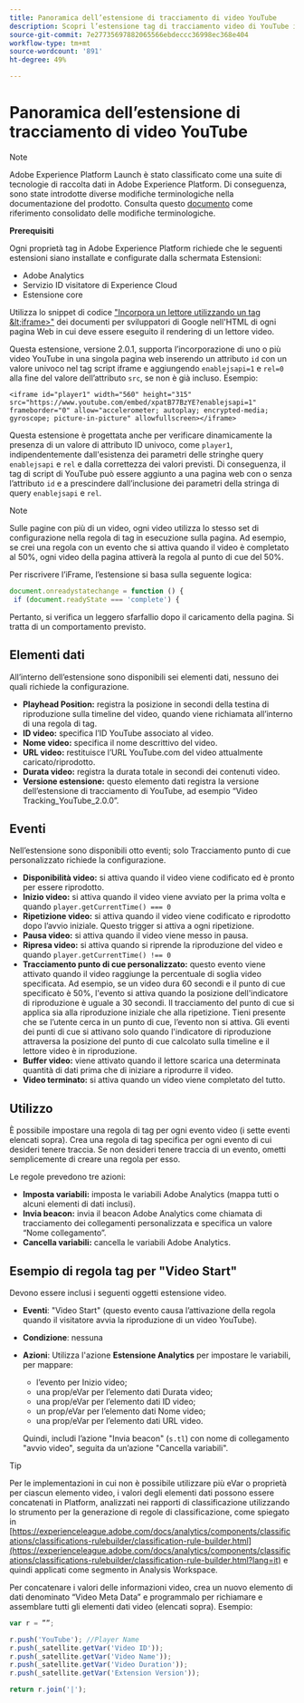 ```yaml
---
title: Panoramica dell’estensione di tracciamento di video YouTube
description: Scopri l’estensione tag di tracciamento video di YouTube in Adobe Experience Platform.
source-git-commit: 7e27735697882065566ebdeccc36998ec368e404
workflow-type: tm+mt
source-wordcount: '891'
ht-degree: 49%

---
```


# Panoramica dell’estensione di tracciamento di video YouTube

>[!NOTE]
>
>Adobe Experience Platform Launch è stato classificato come una suite di tecnologie di raccolta dati in Adobe Experience Platform. Di conseguenza, sono state introdotte diverse modifiche terminologiche nella documentazione del prodotto. Consulta questo [documento](../../../term-updates.md) come riferimento consolidato delle modifiche terminologiche.

**Prerequisiti**

Ogni proprietà tag in Adobe Experience Platform richiede che le seguenti estensioni siano installate e configurate dalla schermata Estensioni:

* Adobe Analytics
* Servizio ID visitatore di Experience Cloud
* Estensione core

Utilizza lo snippet di codice [&quot;Incorpora un lettore utilizzando un tag \&lt;iframe\>&quot;](https://developers.google.com/youtube/player_parameters#Manual_IFrame_Embeds) dei documenti per sviluppatori di Google nell&#39;HTML di ogni pagina Web in cui deve essere eseguito il rendering di un lettore video.

Questa estensione, versione 2.0.1, supporta l’incorporazione di uno o più video YouTube in una singola pagina web inserendo un attributo `id` con un valore univoco nel tag script iframe e aggiungendo `enablejsapi=1` e `rel=0` alla fine del valore dell’attributo `src`, se non è già incluso. Esempio:

`<iframe id="player1" width="560" height="315" src="https://www.youtube.com/embed/xpatB77BzYE?enablejsapi=1" frameborder="0" allow="accelerometer; autoplay; encrypted-media; gyroscope; picture-in-picture" allowfullscreen></iframe>`

Questa estensione è progettata anche per verificare dinamicamente la presenza di un valore di attributo ID univoco, come `player1`, indipendentemente dall&#39;esistenza dei parametri delle stringhe query `enablejsapi` e `rel` e dalla correttezza dei valori previsti. Di conseguenza, il tag di script di YouTube può essere aggiunto a una pagina web con o senza l’attributo `id` e a prescindere dall’inclusione dei parametri della stringa di query `enablejsapi` e `rel`.

>[!NOTE]
>
>Sulle pagine con più di un video, ogni video utilizza lo stesso set di configurazione nella regola di tag in esecuzione sulla pagina. Ad esempio, se crei una regola con un evento che si attiva quando il video è completato al 50%, ogni video della pagina attiverà la regola al punto di cue del 50%.

Per riscrivere l’iFrame, l’estensione si basa sulla seguente logica:

```javascript
document.onreadystatechange = function () {
 if (document.readyState === 'complete') {
```

Pertanto, si verifica un leggero sfarfallio dopo il caricamento della pagina. Si tratta di un comportamento previsto.

## Elementi dati

All’interno dell’estensione sono disponibili sei elementi dati, nessuno dei quali richiede la configurazione.

* **Playhead Position:** registra la posizione in secondi della testina di riproduzione sulla timeline del video, quando viene richiamata all’interno di una regola di tag.
* **ID video:** specifica l’ID YouTube associato al video.
* **Nome video:** specifica il nome descrittivo del video.
* **URL video:** restituisce l’URL YouTube.com del video attualmente caricato/riprodotto.
* **Durata video:** registra la durata totale in secondi dei contenuti video.
* **Versione estensione:** questo elemento dati registra la versione dell’estensione di tracciamento di YouTube, ad esempio “Video Tracking_YouTube_2.0.0”.

## Eventi

Nell’estensione sono disponibili otto eventi; solo Tracciamento punto di cue personalizzato richiede la configurazione.

* **Disponibilità video:** si attiva quando il video viene codificato ed è pronto per essere riprodotto.
* **Inizio video:** si attiva quando il video viene avviato per la prima volta e quando `player.getCurrentTime() === 0`
* **Ripetizione video:** si attiva quando il video viene codificato e riprodotto dopo l’avvio iniziale. Questo trigger si attiva a ogni ripetizione.
* **Pausa video:** si attiva quando il video viene messo in pausa.
* **Ripresa video:** si attiva quando si riprende la riproduzione del video e quando `player.getCurrentTime() !== 0`
* **Tracciamento punto di cue personalizzato:** questo evento viene attivato quando il video raggiunge la percentuale di soglia video specificata. Ad esempio, se un video dura 60 secondi e il punto di cue specificato è 50%, l&#39;evento si attiva quando la posizione dell&#39;indicatore di riproduzione è uguale a 30 secondi. Il tracciamento del punto di cue si applica sia alla riproduzione iniziale che alla ripetizione. Tieni presente che se l’utente cerca in un punto di cue, l’evento non si attiva. Gli eventi dei punti di cue si attivano solo quando l&#39;indicatore di riproduzione attraversa la posizione del punto di cue calcolato sulla timeline e il lettore video è in riproduzione.
* **Buffer video:** viene attivato quando il lettore scarica una determinata quantità di dati prima che di iniziare a riprodurre il video.
* **Video terminato:** si attiva quando un video viene completato del tutto.

## Utilizzo

È possibile impostare una regola di tag per ogni evento video (i sette eventi elencati sopra). Crea una regola di tag specifica per ogni evento di cui desideri tenere traccia. Se non desideri tenere traccia di un evento, ometti semplicemente di creare una regola per esso.

Le regole prevedono tre azioni:

* **Imposta variabili:** imposta le variabili Adobe Analytics (mappa tutti o alcuni elementi di dati inclusi).
* **Invia beacon:** invia il beacon Adobe Analytics come chiamata di tracciamento dei collegamenti personalizzata e specifica un valore “Nome collegamento”.
* **Cancella variabili:** cancella le variabili Adobe Analytics.

## Esempio di regola tag per &quot;Video Start&quot;

Devono essere inclusi i seguenti oggetti estensione video.

* **Eventi**: &quot;Video Start&quot; (questo evento causa l’attivazione della regola quando il visitatore avvia la riproduzione di un video YouTube).

* **Condizione**: nessuna

* **Azioni**: Utilizza l&#39;azione **Estensione Analytics** per impostare le variabili, per mappare:

   * l’evento per Inizio video;
   * una prop/eVar per l’elemento dati Durata video;
   * una prop/eVar per l’elemento dati ID video;
   * un prop/eVar per l’elemento dati Nome video;
   * una prop/eVar per l’elemento dati URL video.

   Quindi, includi l’azione &quot;Invia beacon&quot; (`s.tl`) con nome di collegamento &quot;avvio video&quot;, seguita da un’azione &quot;Cancella variabili&quot;.

>[!TIP]
> 
>Per le implementazioni in cui non è possibile utilizzare più eVar o proprietà per ciascun elemento video, i valori degli elementi dati possono essere concatenati in Platform, analizzati nei rapporti di classificazione utilizzando lo strumento per la generazione di regole di classificazione, come spiegato in [https://experienceleague.adobe.com/docs/analytics/components/classifications/classifications-rulebuilder/classification-rule-builder.html](https://experienceleague.adobe.com/docs/analytics/components/classifications/classifications-rulebuilder/classification-rule-builder.html?lang=it) e quindi applicati come segmento in Analysis Workspace.

Per concatenare i valori delle informazioni video, crea un nuovo elemento di dati denominato “Video Meta Data” e programmalo per richiamare e assemblare tutti gli elementi dati video (elencati sopra). Esempio:

```javascript
var r = ””;

r.push('YouTube'); //Player Name
r.push(_satellite.getVar('Video ID'));
r.push(_satellite.getVar('Video Name'));
r.push(_satellite.getVar('Video Duration'));
r.push(_satellite.getVar('Extension Version'));

return r.join('|');
```
